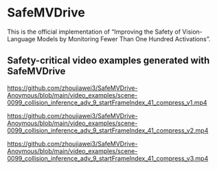 # SafeMVDrive 
This is the official implementation of “Improving the Safety of Vision-Language Models by Monitoring Fewer Than One Hundred Activations”.

## Safety-critical video examples generated with SafeMVDrive


https://github.com/zhoujiawei3/SafeMVDrive-Anoymous/blob/main/video_examples/scene-0099_collision_inference_adv_9_startFrameIndex_41_compress_v1.mp4

https://github.com/zhoujiawei3/SafeMVDrive-Anoymous/blob/main/video_examples/scene-0099_collision_inference_adv_9_startFrameIndex_41_compress_v2.mp4

https://github.com/zhoujiawei3/SafeMVDrive-Anoymous/blob/main/video_examples/scene-0099_collision_inference_adv_9_startFrameIndex_41_compress_v3.mp4
